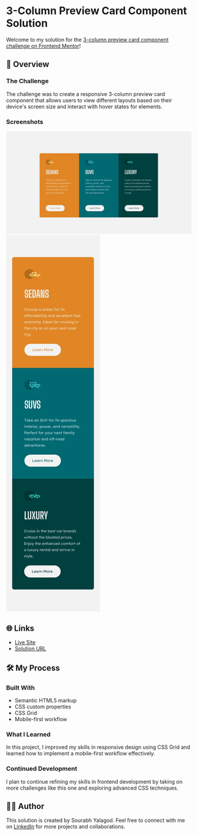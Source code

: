 # 3-Column Preview Card Component Solution

Welcome to my solution for the [3-column preview card component challenge on Frontend Mentor](https://www.frontendmentor.io/challenges/3column-preview-card-component-pH92eAR2-)!

## 🌟 Overview

### The Challenge

The challenge was to create a responsive 3-column preview card component that allows users to view different layouts based on their device's screen size and interact with hover states for elements.

### Screenshots

![Desktop Design](./src/design/desktop-design.jpg)
![Mobile Design](./src/design/mobile-design.jpg)

## 🌐 Links

- [Live Site](https://sourabh-yalagod.github.io/Three-card-component/)
- [Solution URL](https://git@github.com:sourabh-yalagod/Three-card-component.git/)

## 🛠️ My Process

### Built With

- Semantic HTML5 markup
- CSS custom properties
- CSS Grid
- Mobile-first workflow

### What I Learned

In this project, I improved my skills in responsive design using CSS Grid and learned how to implement a mobile-first workflow effectively.

### Continued Development

I plan to continue refining my skills in frontend development by taking on more challenges like this one and exploring advanced CSS techniques.

## 👩‍💻 Author

This solution is created by Sourabh Yalagod. Feel free to connect with me on [LinkedIn](https://www.linkedin.com/in/sourabh-yalagod/) for more projects and collaborations.
